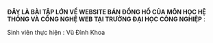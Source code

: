 **ĐÂY LÀ BÀI TẬP LỚN VỀ WEBSITE BÁN ĐỒNG HỒ CỦA MÔN HỌC HỆ THỐNG VÀ CÔNG NGHỆ WEB TẠI TRƯỜNG ĐẠI HỌC CÔNG NGHIỆP** : 

Sinh viên thực hiện : 
Vũ Đình Khoa 
